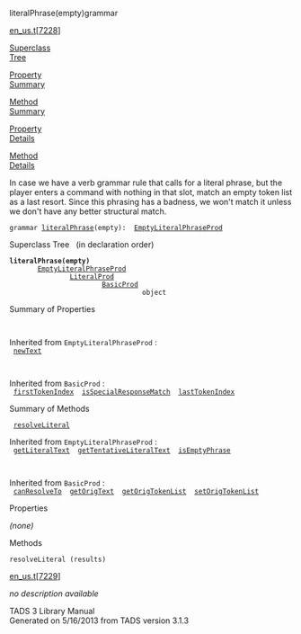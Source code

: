 <span class="title">literalPhrase(empty)</span><span class="type">grammar</span>

[en_us.t](../file/en_us.t.html)\[[7228](../source/en_us.t.html#7228)\]

[Superclass  
Tree](#_SuperClassTree_)

[Property  
Summary](#_PropSummary_)

[Method  
Summary](#_MethodSummary_)

[Property  
Details](#_Properties_)

[Method  
Details](#_Methods_)

<div class="fdesc">

In case we have a verb grammar rule that calls for a literal phrase, but
the player enters a command with nothing in that slot, match an empty
token list as a last resort. Since this phrasing has a badness, we won't
match it unless we don't have any better structural match.

`grammar `<span class="gramalt">[`literalPhrase`](../object/literalPhrase.html)`(empty)`</span>` :   `[`EmptyLiteralPhraseProd`](../object/EmptyLiteralPhraseProd.html)

</div>

<span id="_SuperClassTree_"></span>

<div class="mjhd">

<span class="hdln">Superclass Tree</span>   (in declaration order)

</div>

**`literalPhrase(empty)`**  
`         `[`EmptyLiteralPhraseProd`](../object/EmptyLiteralPhraseProd.html)  
`                 `[`LiteralProd`](../object/LiteralProd.html)  
`                         `[`BasicProd`](../object/BasicProd.html)  
`                                 object`  
<span id="_PropSummary_"></span>

<div class="mjhd">

<span class="hdln">Summary of Properties</span>  

</div>

` `

Inherited from `EmptyLiteralPhraseProd` :  
` `[`newText`](../object/EmptyLiteralPhraseProd.html#newText)`  `

` `

Inherited from `BasicProd` :  
` `[`firstTokenIndex`](../object/BasicProd.html#firstTokenIndex)`  `[`isSpecialResponseMatch`](../object/BasicProd.html#isSpecialResponseMatch)`  `[`lastTokenIndex`](../object/BasicProd.html#lastTokenIndex)`  `

<span id="_MethodSummary_"></span>

<div class="mjhd">

<span class="hdln">Summary of Methods</span>  

</div>

` `[`resolveLiteral`](#resolveLiteral)`  `

Inherited from `EmptyLiteralPhraseProd` :  
` `[`getLiteralText`](../object/EmptyLiteralPhraseProd.html#getLiteralText)`  `[`getTentativeLiteralText`](../object/EmptyLiteralPhraseProd.html#getTentativeLiteralText)`  `[`isEmptyPhrase`](../object/EmptyLiteralPhraseProd.html#isEmptyPhrase)`  `

` `

Inherited from `BasicProd` :  
` `[`canResolveTo`](../object/BasicProd.html#canResolveTo)`  `[`getOrigText`](../object/BasicProd.html#getOrigText)`  `[`getOrigTokenList`](../object/BasicProd.html#getOrigTokenList)`  `[`setOrigTokenList`](../object/BasicProd.html#setOrigTokenList)`  `

<span id="_Properties_"></span>

<div class="mjhd">

<span class="hdln">Properties</span>  

</div>

*(none)* <span id="_Methods_"></span>

<div class="mjhd">

<span class="hdln">Methods</span>  

</div>

<span id="resolveLiteral"></span>

`resolveLiteral (results)`

[en_us.t](../file/en_us.t.html)\[[7229](../source/en_us.t.html#7229)\]

<div class="desc">

*no description available*

</div>

<div class="ftr">

TADS 3 Library Manual  
Generated on 5/16/2013 from TADS version 3.1.3

</div>
